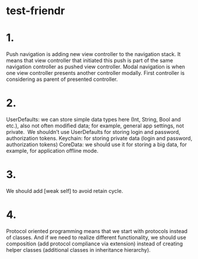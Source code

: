 # test-friendr


# 1. 
Push navigation is adding new view controller to the navigation stack. It means that view controller that initiated this push is part of the same navigation controller as pushed view controller. Modal navigation is when one view controller presents another controller modally. First controller is considering as parent of presented controller.

# 2. 
UserDefaults: we can store simple data types here (Int, String, Bool and etc.), also not often modified data; for example, general app settings, not private.  We shouldn’t use UserDefaults for storing login and password, authorization tokens.
 Keychain: for storing private data (login and password, authorization tokens)
CoreData: we should use it for storing a big data, for example, for application offline mode. 

# 3.
We should add [weak self] to avoid retain cycle.

# 4.
Protocol oriented programming means that we start with protocols instead of classes. And if we need to realize different functionality, we should use composition (add protocol compliance via extension) instead of creating helper classes (additional classes in inheritance hierarchy).
